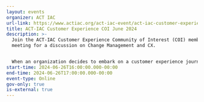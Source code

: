 ```yaml
---
layout: events
organizer: ACT IAC
url-link: https://www.actiac.org/act-iac-event/act-iac-customer-experience-coi-june-2024
title: ACT-IAC Customer Experience COI June 2024
description: >-
  Join the ACT-IAC Customer Experience Community of Interest (COI) member
  meeting for a discussion on Change Management and CX.


  When an organization decides to embark on a customer experience journey, it can be transformational. It will require fundamental changes to its people, processes and technologies. Such a transformation requires a rigorous focus on change management to help drive leadership alignment, stakeholder buy in, and employee readiness. As the Federal government enters a year of transition, customer experience (CX) will continue to be a priority. Change management is essential for driving enduring results in CX.
start-time: 2024-06-26T16:00:00.000-00:00
end-time: 2024-06-26T17:00:00.000-00:00
event-type: Online
gov-only: true
is-external: true
---
```

